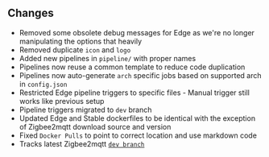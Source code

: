 ## Changes
- Removed some obsolete debug messages for Edge as we're no longer manipulating the options that heavily
- Removed duplicate `icon` and `logo`
- Added new pipelines in `pipeline/` with proper names
- Pipelines now reuse a common template to reduce code duplication
- Pipelines now auto-generate `arch` specific jobs based on supported arch in `config.json`
- Restricted Edge pipeline triggers to specific files - Manual trigger still works like previous setup
- Pipeline triggers migrated to `dev` branch
- Updated Edge and Stable dockerfiles to be identical with the exception of Zigbee2mqtt download source and version
- Fixed `Docker Pulls` to point to correct location and use markdown code
- Tracks latest Zigbee2mqtt [`dev branch`](https://github.com/Koenkk/zigbee2mqtt/commits/dev)